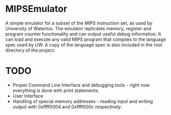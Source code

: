 MIPSEmulator
============

A simple emulator for a subset of the MIPS instruction set, as used by University of Waterloo. The emulator replicates memory, register and program counter functionality and can output useful debug information. It can load and execute any valid MIPS program that complies to the language spec used by UW. A copy of the language spec is also included in the root directory of the project.

TODO
============

- Proper Command Line Interface and debugging tools - right now everything is done with print statements.
- User Interface
- Handling of special memory addresses - reading input and writing output with 0xffff0004 and 0xffff000c respectively.
